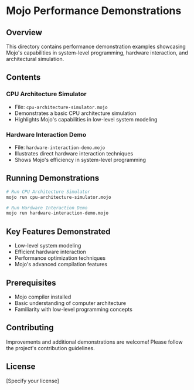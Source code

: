 # Mojo Performance Demonstrations

## Overview

This directory contains performance demonstration examples showcasing Mojo's capabilities in system-level programming, hardware interaction, and architectural simulation.

## Contents

### CPU Architecture Simulator
- File: `cpu-architecture-simulator.mojo`
- Demonstrates a basic CPU architecture simulation
- Highlights Mojo's capabilities in low-level system modeling

### Hardware Interaction Demo
- File: `hardware-interaction-demo.mojo`
- Illustrates direct hardware interaction techniques
- Shows Mojo's efficiency in system-level programming

## Running Demonstrations

```bash
# Run CPU Architecture Simulator
mojo run cpu-architecture-simulator.mojo

# Run Hardware Interaction Demo
mojo run hardware-interaction-demo.mojo
```

## Key Features Demonstrated

- Low-level system modeling
- Efficient hardware interaction
- Performance optimization techniques
- Mojo's advanced compilation features

## Prerequisites

- Mojo compiler installed
- Basic understanding of computer architecture
- Familiarity with low-level programming concepts

## Contributing

Improvements and additional demonstrations are welcome! 
Please follow the project's contribution guidelines.

## License

[Specify your license] 